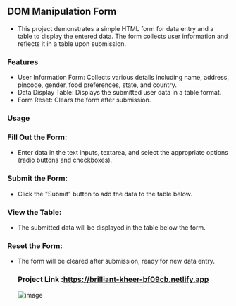 ## DOM Manipulation Form
- This project demonstrates a simple HTML form for data entry and a table to display the entered data. The form collects user information and reflects it in a table upon submission.

### Features
- User Information Form: Collects various details including name, address, pincode, gender, food preferences, state, and country.
- Data Display Table: Displays the submitted user data in a table format.
- Form Reset: Clears the form after submission.

### Usage
### Fill Out the Form:
- Enter data in the text inputs, textarea, and select the appropriate options (radio buttons and checkboxes).
### Submit the Form:
- Click the "Submit" button to add the data to the table below.
### View the Table:
- The submitted data will be displayed in the table below the form.
### Reset the Form:
- The form will be cleared after submission, ready for new data entry.

  ### Project Link :https://brilliant-kheer-bf09cb.netlify.app
  ![image](https://github.com/user-attachments/assets/29d45ed6-c419-44ad-bbd3-e3acb891a926)
